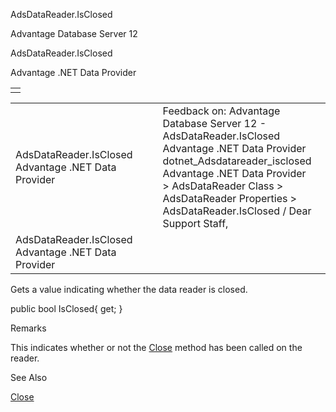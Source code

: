 AdsDataReader.IsClosed




Advantage Database Server 12  

AdsDataReader.IsClosed

Advantage .NET Data Provider

|  |
| --- |
|  |

|  |  |  |  |  |
| --- | --- | --- | --- | --- |
| AdsDataReader.IsClosed  Advantage .NET Data Provider |  |  | Feedback on: Advantage Database Server 12 - AdsDataReader.IsClosed Advantage .NET Data Provider dotnet\_Adsdatareader\_isclosed Advantage .NET Data Provider > AdsDataReader Class > AdsDataReader Properties > AdsDataReader.IsClosed / Dear Support Staff, |  |
| AdsDataReader.IsClosed  Advantage .NET Data Provider |  |  |  |  |

Gets a value indicating whether the data reader is closed.

public bool IsClosed{ get; }

Remarks

This indicates whether or not the [Close](dotnet_adsdatareader_close.htm) method has been called on the reader.

See Also

[Close](dotnet_adsdatareader_close.htm)